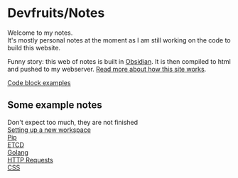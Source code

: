 # Devfruits/Notes   
   
Welcome to my notes.   
It's mostly personal notes at the moment as I am still working on the code to build this website.   
   
Funny story: this web of notes is built in [Obsidian](Private/Obsidian/Obsidian.md). It is then compiled to html and pushed to my webserver. [Read more about how this site works](Building%20Devfruits.md).   
   
[Code block examples](Code%20block%20examples.md)   
   
## Some example notes    
Don't expect too much, they are not finished   
[Setting up a new workspace](Setting%20up%20a%20new%20workspace.md)   
[Pip](Pip.md)   
[ETCD](ETCD.md)   
[Golang](Go.md)   
[HTTP Requests](HTTP%20Requests.md)   
[CSS](CSS.md)